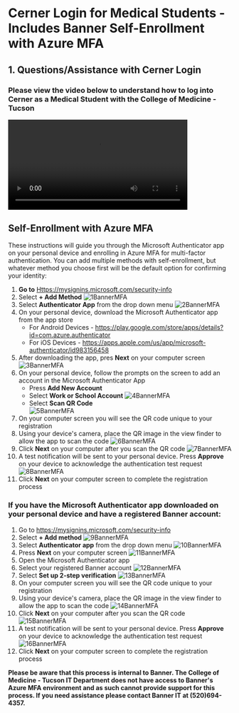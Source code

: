 # Cerner Login for Medical Students - Includes Banner Self-Enrollment with Azure MFA

## 1. Questions/Assistance with Cerner Login

### Please view the video below to understand how to log into Cerner as a Medical Student with the College of Medicine - Tucson
<video width="80%" controls="controls">
    <source src="https://arizona.box.com/shared/static/p9gc3jzjim0p52vedcsq4hoyhq6jc164.mp4" type="video/mp4">
    </video>

## Self-Enrollment with Azure MFA

These instructions will guide you through the Microsoft Authenticator app on your personal device and enrolling in Azure MFA for multi-factor authentication. You can add multiple methods with self-enrollment, but whatever method you choose first will be the default option for confirming your identity:

1. **Go to** <a href="https://mysignins.microsoft.com/security-info" target="_blank">Https://mysignins.microsoft.com/security-info</a>
2. Select **+ Add Method**
![1BannerMFA](./images/1BannerMFA.jpg)
3. Select **Authenticator App** from the drop down menu
![2BannerMFA](./images/2BannerMFA.jpg)
4. On your personal device, download the Microsoft Authenticator app from the app store
    - For Android Devices - <a href="https://play.google.com/store/apps/details?id=com.azure.authenticator" target="_blank">https://play.google.com/store/apps/details?id=com.azure.authenticator</a>
    - For iOS Devices - <a href="https://apps.apple.com/us/app/microsoft-authenticator/id983156458" target="_blank">https://apps.apple.com/us/app/microsoft-authenticator/id983156458</a>
5. After downloading the app, pres **Next** on your computer screen
![3BannerMFA](./images/3BannerMFA.jpg)
6. On your personal device, follow the prompts on the screen to add an account in the Microsoft Authenticator App
    - Press **Add New Account**
    - Select **Work or School Account**
![4BannerMFA](./images/4BannerMFA.jpg)
    - Select **Scan QR Code** <br />
![5BannerMFA](./images/5BannerMFA.jpg) 
7. On your computer screen you will see the QR code unique to your registration
8. Using your device's camera, place the QR image in the view finder to allow the app to scan the code
![6BannerMFA](./images/6BannerMFA.jpg)
9. Click **Next** on your computer after you scan the QR code
![7BannerMFA](./images/7BannerMFA.jpg)
10. A test notification will be sent to your personal device. Press **Approve** on your device to acknowledge the authentication test request
![8BannerMFA](./images/8BannerMFA.jpg)
11. Click **Next** on your computer screen to complete the registration process

### If you have the Microsoft Authenticator app downloaded on your personal device and have a registered Banner account:
1. Go to <a href="https://mysignins.microsoft.com/security-info" target="_blank">https://mysignins.microsoft.com/security-info</a>
2. Select **+ Add method**
![9BannerMFA](./images/9BannerMFA.jpg)
3. Select **Authenticator app** from the drop down menu
![10BannerMFA](./images/10BannerMFA.jpg)
4. Press **Next** on your computer screen
![11BannerMFA](./images/11BannerMFA.jpg)
5. Open the Microsoft Authenticator app
6. Select your registered Banner account
![12BannerMFA](./images/12BannerMFA.jpg)
7. Select **Set up 2-step verification**
![13BannerMFA](./images/13BannerMFA.jpg)
8. On your computer screen you will see the QR code unique to your registration
9. Using your device's camera, place the QR image in the view finder to allow the app to scan the code
![14BannerMFA](./images/14BannerMFA.jpg)
10. Click **Next** on your computer after you scan the QR code
![15BannerMFA](./images/15BannerMFA.jpg)
11. A test notification will be sent to your personal device. Press **Approve** on your device to acknowledge the authentication test request
![16BannerMFA](./images/16BannerMFA.jpg)
12. Click **Next** on your computer screen to complete the registration process

**Please be aware that this process is internal to Banner. The College of Medicine - Tucson IT Department does not have access to Banner's Azure MFA environment and as such cannot provide support for this process. If you need assistance please contact Banner IT at (520)694-4357.**
   